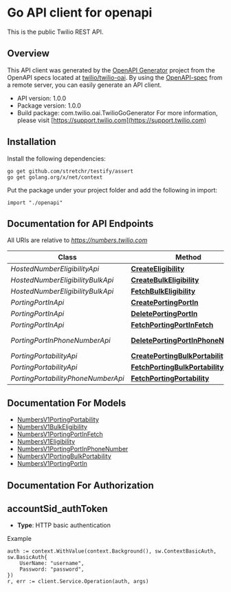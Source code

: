 # Go API client for openapi

This is the public Twilio REST API.

## Overview
This API client was generated by the [OpenAPI Generator](https://openapi-generator.tech) project from the OpenAPI specs located at [twilio/twilio-oai](https://github.com/twilio/twilio-oai/tree/main/spec).  By using the [OpenAPI-spec](https://www.openapis.org/) from a remote server, you can easily generate an API client.

- API version: 1.0.0
- Package version: 1.0.0
- Build package: com.twilio.oai.TwilioGoGenerator
For more information, please visit [https://support.twilio.com](https://support.twilio.com)

## Installation

Install the following dependencies:

```shell
go get github.com/stretchr/testify/assert
go get golang.org/x/net/context
```

Put the package under your project folder and add the following in import:

```golang
import "./openapi"
```

## Documentation for API Endpoints

All URIs are relative to *https://numbers.twilio.com*

Class | Method | HTTP request | Description
------------ | ------------- | ------------- | -------------
*HostedNumberEligibilityApi* | [**CreateEligibility**](docs/HostedNumberEligibilityApi.md#createeligibility) | **Post** /v1/HostedNumber/Eligibility | 
*HostedNumberEligibilityBulkApi* | [**CreateBulkEligibility**](docs/HostedNumberEligibilityBulkApi.md#createbulkeligibility) | **Post** /v1/HostedNumber/Eligibility/Bulk | 
*HostedNumberEligibilityBulkApi* | [**FetchBulkEligibility**](docs/HostedNumberEligibilityBulkApi.md#fetchbulkeligibility) | **Get** /v1/HostedNumber/Eligibility/Bulk/{RequestId} | 
*PortingPortInApi* | [**CreatePortingPortIn**](docs/PortingPortInApi.md#createportingportin) | **Post** /v1/Porting/PortIn | 
*PortingPortInApi* | [**DeletePortingPortIn**](docs/PortingPortInApi.md#deleteportingportin) | **Delete** /v1/Porting/PortIn/{PortInRequestSid} | 
*PortingPortInApi* | [**FetchPortingPortInFetch**](docs/PortingPortInApi.md#fetchportingportinfetch) | **Get** /v1/Porting/PortIn/{PortInRequestSid} | 
*PortingPortInPhoneNumberApi* | [**DeletePortingPortInPhoneNumber**](docs/PortingPortInPhoneNumberApi.md#deleteportingportinphonenumber) | **Delete** /v1/Porting/PortIn/{PortInRequestSid}/PhoneNumber/{PhoneNumberSid} | 
*PortingPortabilityApi* | [**CreatePortingBulkPortability**](docs/PortingPortabilityApi.md#createportingbulkportability) | **Post** /v1/Porting/Portability | 
*PortingPortabilityApi* | [**FetchPortingBulkPortability**](docs/PortingPortabilityApi.md#fetchportingbulkportability) | **Get** /v1/Porting/Portability/{Sid} | 
*PortingPortabilityPhoneNumberApi* | [**FetchPortingPortability**](docs/PortingPortabilityPhoneNumberApi.md#fetchportingportability) | **Get** /v1/Porting/Portability/PhoneNumber/{PhoneNumber} | 


## Documentation For Models

 - [NumbersV1PortingPortability](docs/NumbersV1PortingPortability.md)
 - [NumbersV1BulkEligibility](docs/NumbersV1BulkEligibility.md)
 - [NumbersV1PortingPortInFetch](docs/NumbersV1PortingPortInFetch.md)
 - [NumbersV1Eligibility](docs/NumbersV1Eligibility.md)
 - [NumbersV1PortingPortInPhoneNumber](docs/NumbersV1PortingPortInPhoneNumber.md)
 - [NumbersV1PortingBulkPortability](docs/NumbersV1PortingBulkPortability.md)
 - [NumbersV1PortingPortIn](docs/NumbersV1PortingPortIn.md)


## Documentation For Authorization



## accountSid_authToken

- **Type**: HTTP basic authentication

Example

```golang
auth := context.WithValue(context.Background(), sw.ContextBasicAuth, sw.BasicAuth{
    UserName: "username",
    Password: "password",
})
r, err := client.Service.Operation(auth, args)
```

